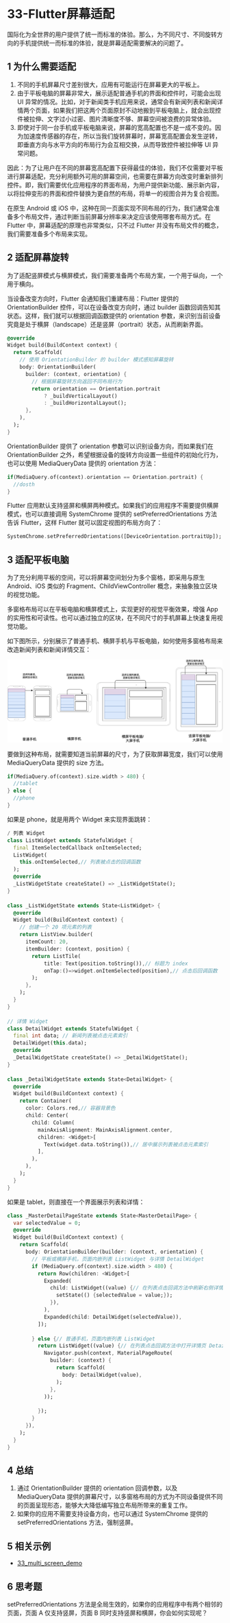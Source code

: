 # 33-Flutter屏幕适配

国际化为全世界的用户提供了统一而标准的体验。那么，为不同尺寸、不同旋转方向的手机提供统一而标准的体验，就是屏幕适配需要解决的问题了。

## 1 为什么需要适配

1. 不同的手机屏幕尺寸差别很大，应用有可能运行在屏幕更大的平板上。
2. 由于平板电脑的屏幕非常大，展示适配普通手机的界面和控件时，可能会出现 UI 异常的情况。比如，对于新闻类手机应用来说，通常会有新闻列表和新闻详情两个页面，如果我们把这两个页面原封不动地搬到平板电脑上，就会出现控件被拉伸、文字过小过密、图片清晰度不够、屏幕空间被浪费的异常体验。
3. 即使对于同一台手机或平板电脑来说，屏幕的宽高配置也不是一成不变的。因为加速度传感器的存在，所以当我们旋转屏幕时，屏幕宽高配置会发生逆转，即垂直方向与水平方向的布局行为会互相交换，从而导致控件被拉伸等 UI 异常问题。

因此：为了让用户在不同的屏幕宽高配置下获得最佳的体验，我们不仅需要对平板进行屏幕适配，充分利用额外可用的屏幕空间，也需要在屏幕方向改变时重新排列控件。即，我们需要优化应用程序的界面布局，为用户提供新功能、展示新内容，以将拉伸变形的界面和控件替换为更自然的布局，将单一的视图合并为复合视图。

在原生 Android 或 iOS 中，这种在同一页面实现不同布局的行为，我们通常会准备多个布局文件，通过判断当前屏幕分辨率来决定应该使用哪套布局方式。在 Flutter 中，屏幕适配的原理也非常类似，只不过 Flutter 并没有布局文件的概念，我们需要准备多个布局来实现。

## 2 适配屏幕旋转

为了适配竖屏模式与横屏模式，我们需要准备两个布局方案，一个用于纵向，一个用于横向。

当设备改变方向时，Flutter 会通知我们重建布局：Flutter 提供的 OrientationBuilder 控件，可以在设备改变方向时，通过 builder 函数回调告知其状态。这样，我们就可以根据回调函数提供的 orientation 参数，来识别当前设备究竟是处于横屏（landscape）还是竖屏（portrait）状态，从而刷新界面。

```dart
@override
Widget build(BuildContext context) {
  return Scaffold(
    // 使用 OrientationBuilder 的 builder 模式感知屏幕旋转
    body: OrientationBuilder(
      builder: (context, orientation) {
        // 根据屏幕旋转方向返回不同布局行为
        return orientation == Orientation.portrait
            ? _buildVerticalLayout()
            : _buildHorizontalLayout();
      },
    ),
  );
}
```

OrientationBuilder 提供了 orientation 参数可以识别设备方向，而如果我们在 OrientationBuilder 之外，希望根据设备的旋转方向设置一些组件的初始化行为，也可以使用 MediaQueryData 提供的 orientation 方法：

```dart
if(MediaQuery.of(context).orientation == Orientation.portrait) {
  //dosth
}
```

Flutter 应用默认支持竖屏和横屏两种模式。如果我们的应用程序不需要提供横屏模式，也可以直接调用 SystemChrome 提供的 setPreferredOrientations 方法告诉 Flutter，这样 Flutter 就可以固定视图的布局方向了：

```dart
SystemChrome.setPreferredOrientations([DeviceOrientation.portraitUp]);
```

## 3 适配平板电脑

为了充分利用平板的空间，可以将屏幕空间划分为多个窗格，即采用与原生 Android、iOS 类似的 Fragment、ChildViewController 概念，来抽象独立区块的视觉功能。

多窗格布局可以在平板电脑和横屏模式上，实现更好的视觉平衡效果，增强 App 的实用性和可读性。也可以通过独立的区块，在不同尺寸的手机屏幕上快速复用视觉功能。

如下图所示，分别展示了普通手机、横屏手机与平板电脑，如何使用多窗格布局来改造新闻列表和新闻详情交互：

![](images/33-multi-layout.png)

要做到这种布局，就需要知道当前屏幕的尺寸，为了获取屏幕宽度，我们可以使用 MediaQueryData 提供的 size 方法。

```dart
if(MediaQuery.of(context).size.width > 480) {
  //tablet
} else {
  //phone
}
```

如果是 phone，就是用两个 Widget 来实现界面跳转：

```dart
/ 列表 Widget
class ListWidget extends StatefulWidget {
  final ItemSelectedCallback onItemSelected;
  ListWidget(
    this.onItemSelected,// 列表被点击的回调函数
  );
  @override
  _ListWidgetState createState() => _ListWidgetState();
}
 
class _ListWidgetState extends State<ListWidget> {
  @override
  Widget build(BuildContext context) {
    // 创建一个 20 项元素的列表 
    return ListView.builder(
      itemCount: 20,
      itemBuilder: (context, position) {
        return ListTile(
            title: Text(position.toString()),// 标题为 index
            onTap:()=>widget.onItemSelected(position),// 点击后回调函数
        );
      },
    );
  }
}
 
// 详情 Widget
class DetailWidget extends StatefulWidget {
  final int data; // 新闻列表被点击元素索引
  DetailWidget(this.data);
  @override
  _DetailWidgetState createState() => _DetailWidgetState();
}
 
class _DetailWidgetState extends State<DetailWidget> {
  @override
  Widget build(BuildContext context) {
    return Container(
      color: Colors.red,// 容器背景色
      child: Center(
        child: Column(
          mainAxisAlignment: MainAxisAlignment.center,
          children: <Widget>[
            Text(widget.data.toString()),// 居中展示列表被点击元素索引
          ],
        ),
      ),
    );
  }
}
```

如果是 tablet，则直接在一个界面展示列表和详情：

```dart
class _MasterDetailPageState extends State<MasterDetailPage> {
  var selectedValue = 0;
  @override
  Widget build(BuildContext context) {
    return Scaffold(
      body: OrientationBuilder(builder: (context, orientation) {
        // 平板或横屏手机，页面内嵌列表 ListWidget 与详情 DetailWidget
        if (MediaQuery.of(context).size.width > 480) {
          return Row(children: <Widget>[
            Expanded(
              child: ListWidget((value) {// 在列表点击回调方法中刷新右侧详情页
                setState(() {selectedValue = value;});
              }),
            ),
            Expanded(child: DetailWidget(selectedValue)),
          ]);
 
        } else {// 普通手机，页面内嵌列表 ListWidget
          return ListWidget((value) {// 在列表点击回调方法中打开详情页 DetailWidget
            Navigator.push(context, MaterialPageRoute(
              builder: (context) {
                return Scaffold(
                  body: DetailWidget(value),
                );
              },
            ));
 
          });
        }
      }),
    );
  }
}
```

## 4 总结

1. 通过 OrientationBuilder 提供的 orientation 回调参数，以及 MediaQueryData 提供的屏幕尺寸，以多窗格布局的方式为不同设备提供不同的页面呈现形态，能够大大降低编写独立布局所带来的重复工作。
2. 如果你的应用不需要支持设备方向，也可以通过 SystemChrome 提供的 setPreferredOrientations 方法，强制竖屏。

## 5 相关示例

- [33_multi_screen_demo](https://github.com/cyndibaby905/33_multi_screen_demo)

## 6 思考题

setPreferredOrientations 方法是全局生效的，如果你的应用程序中有两个相邻的页面，页面 A 仅支持竖屏，页面 B 同时支持竖屏和横屏，你会如何实现呢？
